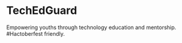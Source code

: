 # TechEdGuard
Empowering youths through technology education and mentorship. #Hactoberfest friendly.
